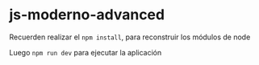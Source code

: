 # js-moderno-advanced

Recuerden realizar el `npm install`, para reconstruir los módulos de node

Luego `npm run dev` para ejecutar la aplicación
